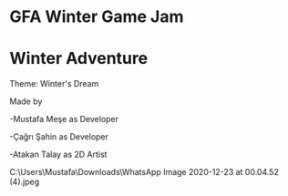 # GFA Winter Game Jam
# Winter Adventure

Theme: Winter's Dream 

Made by

  -Mustafa Meşe as Developer
  
  -Çağrı Şahin as Developer
  
  -Atakan Talay as 2D Artist
  
C:\Users\Mustafa\Downloads\WhatsApp Image 2020-12-23 at 00.04.52 (4).jpeg

